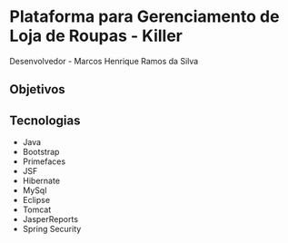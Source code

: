 # Plataforma para Gerenciamento de Loja de Roupas - Killer

<p> Desenvolvedor - Marcos Henrique Ramos da Silva </p>

## Objetivos



## Tecnologias

* Java
* Bootstrap
* Primefaces
* JSF
* Hibernate
* MySql
* Eclipse
* Tomcat
* JasperReports
* Spring Security



